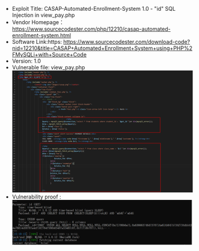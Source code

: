 * Exploit Title: CASAP-Automated-Enrollment-System 1.0 - "id" SQL Injection in view_pay.php  
* Vendor Homepage： https://www.sourcecodester.com/php/12210/casap-automated-enrollment-system.html  
* Software Link:https: https://www.sourcecodester.com/download-code?nid=12210&title=CASAP+Automated+Enrollment+System+using+PHP%2FMySQLi+with+Source+Code  
* Version: 1.0  
* Vulnerable file: view_pay.php  
![image](https://github.com/BigTiger2020/CASAP-Automated-Enrollment-System/blob/main/view_pay.png)  
* Vulnerability proof :  
![image](https://github.com/BigTiger2020/CASAP-Automated-Enrollment-System/blob/main/sql4.png) 
